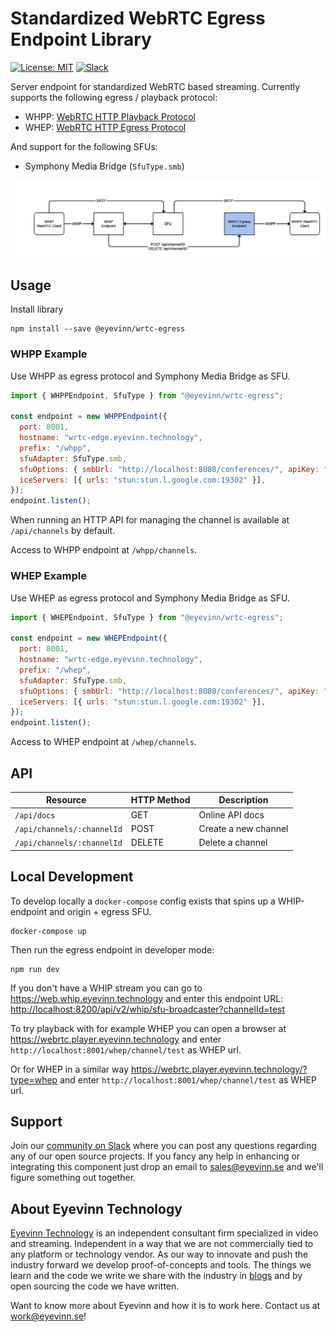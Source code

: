 # Standardized WebRTC Egress Endpoint Library

[![License: MIT](https://img.shields.io/badge/License-MIT-yellow.svg)](https://opensource.org/licenses/MIT) [![Slack](http://slack.streamingtech.se/badge.svg)](http://slack.streamingtech.se)

Server endpoint for standardized WebRTC based streaming. Currently supports the following egress / playback protocol:
- WHPP: [WebRTC HTTP Playback Protocol](https://github.com/Eyevinn/webrtc-http-playback-protocol/blob/master/webrtc-http-playback-protocol.md)
- WHEP: [WebRTC HTTP Egress Protocol](https://datatracker.ietf.org/doc/draft-murillo-whep/)

And support for the following SFUs:
- Symphony Media Bridge (`SfuType.smb`)

![Example of a setup using WHIP and WHPP](docs/webrtc_egress_endpoint.png)

## Usage

Install library

```
npm install --save @eyevinn/wrtc-egress
```

### WHPP Example

Use WHPP as egress protocol and Symphony Media Bridge as SFU.

```javascript
import { WHPPEndpoint, SfuType } from "@eyevinn/wrtc-egress";

const endpoint = new WHPPEndpoint({
  port: 8001,
  hostname: "wrtc-edge.eyevinn.technology",
  prefix: "/whpp",
  sfuAdapter: SfuType.smb,
  sfuOptions: { smbUrl: "http://localhost:8080/conferences/", apiKey: "secret" },
  iceServers: [{ urls: "stun:stun.l.google.com:19302" }],
});
endpoint.listen();
```

When running an HTTP API for managing the channel is available at `/api/channels` by default. 

Access to WHPP endpoint at `/whpp/channels`.

### WHEP Example

Use WHEP as egress protocol and Symphony Media Bridge as SFU.

```javascript
import { WHEPEndpoint, SfuType } from "@eyevinn/wrtc-egress";

const endpoint = new WHEPEndpoint({
  port: 8001,
  hostname: "wrtc-edge.eyevinn.technology",
  prefix: "/whep",
  sfuAdapter: SfuType.smb,
  sfuOptions: { smbUrl: "http://localhost:8080/conferences/", apiKey: "secret" },
  iceServers: [{ urls: "stun:stun.l.google.com:19302" }],
});
endpoint.listen();
```

Access to WHEP endpoint at `/whep/channels`.

## API

| Resource  | HTTP Method | Description |
| --------  | ------ | ----------- |
| `/api/docs` | GET | Online API docs |
| `/api/channels/:channelId` | POST | Create a new channel |
| `/api/channels/:channelId` | DELETE | Delete a channel |

## Local Development

To develop locally a `docker-compose` config exists that spins up a WHIP-endpoint and origin + egress SFU.

```
docker-compose up
```

Then run the egress endpoint in developer mode:

```
npm run dev
```

If you don't have a WHIP stream you can go to https://web.whip.eyevinn.technology and enter this endpoint URL: [http://localhost:8200/api/v2/whip/sfu-broadcaster?channelId=test](https://web.whip.eyevinn.technology/?endpoint=http%3A%2F%2Flocalhost%3A8200%2Fapi%2Fv2%2Fwhip%2Fsfu-broadcaster%3FchannelId%3Dtest)

To try playback with for example WHEP you can open a browser at https://webrtc.player.eyevinn.technology and enter `http://localhost:8001/whep/channel/test` as WHEP url.

Or for WHEP in a similar way https://webrtc.player.eyevinn.technology/?type=whep and enter `http://localhost:8001/whep/channel/test` as WHEP url.

## Support

Join our [community on Slack](http://slack.streamingtech.se) where you can post any questions regarding any of our open source projects. If you fancy any help in enhancing or integrating this component just drop an email to sales@eyevinn.se and we'll figure something out together.

## About Eyevinn Technology

[Eyevinn Technology](https://www.eyevinntechnology.se) is an independent consultant firm specialized in video and streaming. Independent in a way that we are not commercially tied to any platform or technology vendor. As our way to innovate and push the industry forward we develop proof-of-concepts and tools. The things we learn and the code we write we share with the industry in [blogs](https://dev.to/video) and by open sourcing the code we have written.

Want to know more about Eyevinn and how it is to work here. Contact us at work@eyevinn.se!